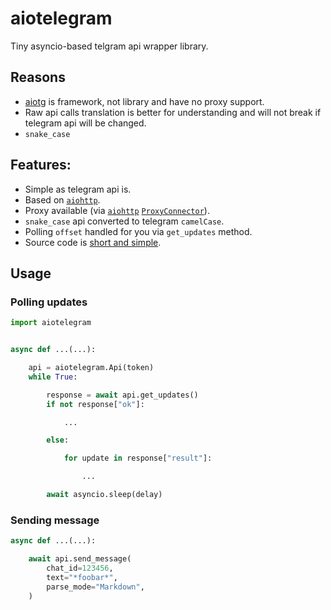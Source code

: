 # aiotelegram
Tiny asyncio-based telgram api wrapper library.

## Reasons
* [aiotg](https://github.com/szastupov/aiotg) is framework, not library and have no proxy support.
* Raw api calls translation is better for understanding and will not break if telegram api will be changed.
* `snake_case`

## Features:
* Simple as telegram api is.
* Based on [`aiohttp`](https://github.com/KeepSafe/aiohttp).
* Proxy available (via [`aiohttp`](https://github.com/KeepSafe/aiohttp) [`ProxyConnector`](http://aiohttp.readthedocs.io/en/stable/client_reference.html#aiohttp.ProxyConnector)).
* `snake_case` api converted to telegram `camelCase`.
* Polling `offset` handled for you via `get_updates` method.
* Source code is [short and simple](https://github.com/pohmelie/aiotelegram/blob/master/aiotelegram.py).

## Usage
### Polling updates
```python
import aiotelegram


async def ...(...):

    api = aiotelegram.Api(token)
    while True:

        response = await api.get_updates()
        if not response["ok"]:

            ...

        else:

            for update in response["result"]:

                ...

        await asyncio.sleep(delay)
```
### Sending message
```python
async def ...(...):

    await api.send_message(
        chat_id=123456,
        text="*foobar*",
        parse_mode="Markdown",
    )
```
